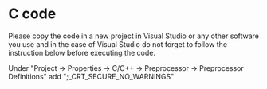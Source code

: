# C code
Please copy the code in a new project in Visual Studio or any other software you use and in the case of Visual Studio do not forget to 
follow the instruction below before executing the code.

Under "Project -> Properties -> C/C++ -> Preprocessor -> Preprocessor Definitions" add ";_CRT_SECURE_NO_WARNINGS"
